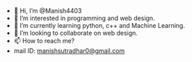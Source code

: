 - 👋 Hi, I’m @Manish4403
- 👀 I’m interested in programming and web design.
- 🌱 I’m currently learning python, c++ and Machine Learning.
- 💞️ I’m looking to collaborate on web design.
- 📫 How to reach me?
- mail ID: manishsutradhar0@gmail.com

<!---
Manish4403/Manish4403 is a ✨ special ✨ repository because its `README.md` (this file) appears on your GitHub profile.
You can click the Preview link to take a look at your changes.
--->

